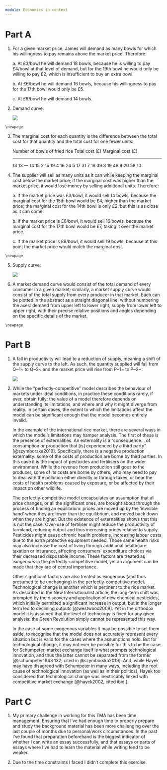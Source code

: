 ```yaml
---
module: Economics in context
---
```


# Part A

1.  For a given market price, James will demand as many bowls for which his willingness to pay remains above the market price. Therefore:

    a.  At £3/bowl he will demand 18 bowls, because he is willing to pay £4/bowl at that level of demand, but for the 19th bowl he would only be willing to pay £2, which is insufficient to buy an extra bowl.

    b.  At £6/bowl he will demand 16 bowls, because his willingness to pay for the 17th bowl would only be £5.

    c.  At £9/bowl he will demand 14 bowls.

2.  Demand curve:

    ![](Demand%20curve.png)

```{=tex}
\newpage
```
3.  The marginal cost for each quantity is the difference between the total cost for that quantity and the total cost for one fewer units:

      Number of bowls of fried rice   Total cost (£)   Marginal cost (£)
      ------------------------------- ---------------- -------------------
      13                              13               —
      14                              15               2
      15                              19               4
      16                              24               5
      17                              31               7
      18                              39               8
      19                              48               9
      20                              58               10

4.  The supplier will sell as many units as it can while keeping the marginal cost below the market price; if the marginal cost was higher than the market price, it would lose money by selling additional units. Therefore:

    a.  If the market price was £3/bowl, it would sell 14 bowls, because the marginal cost for the 15th bowl would be £4, higher than the market price; the marginal cost for the 14th bowl is only £2, but this is as close as it can come.

    b.  If the market price is £6/bowl, it would sell 16 bowls, because the marginal cost for the 17th bowl would be £7, taking it over the market price.

    c.  If the market price is £9/bowl, it would sell 19 bowls, because at this point the market price would match the marginal cost.

```{=tex}
\newpage
```
5.  Supply curve:

    ![](Supply%20curve.png)

6.  A market demand curve would consist of the total demand of every consumer in a given market; similarly, a market supply curve would consist of the total supply from every producer in that market. Each can be plotted in the abstract as a straight diagonal line, without numbering the axes: demand from upper left to lower right, supply from lower left to upper right, with their precise relative positions and angles depending on the specific details of the market.

```{=tex}
\newpage
```
# Part B

1.  A fall in productivity will lead to a reduction of supply, meaning a shift of the supply curve to the left. As such, the quantity supplied will fall from Q~1~ to Q~2~ and the market price will rise from P~1~ to P~2~:

    ![](Supply%3aDemand%20curve.png)

2.  While the “perfectly-competitive” model describes the behaviour of markets under ideal conditions, in practice these conditions rarely, if ever, obtain fully; the value of a model therefore depends on understanding its limitations, and where and why it might diverge from reality. In certain cases, the extent to which the limitations affect the model can be significant enough that the model becomes entirely invalid.

    In the example of the international rice market, there are several ways in which the model’s limitations may hamper analysis. The first of these is the presence of externalities. An externality is a “consequence… of consumption or production that \[is\] experienced by a third party” [@szymborska2019]. Specifically, there is a negative production externality: some of the costs of production are borne by third parties. In this case it is the impact of pesticides and fertilisers on the wider environment. While the revenue from production still goes to the producer, some of its costs are borne by others, who may need to pay to deal with the pollution either directly or through taxes, or bear the costs of health problems caused by exposure, or be affected by their impact on other wildlife.

    The perfectly-competitive model encapsulates an assumption that all price changes, or all the significant ones, are brought about through the process of finding an equilibrium: prices are moved up by the ‘invisible hand’ when they are lower than the equilibrium, and moved back down when they are higher. But the existence of externalities shows that this is not the case. Over-use of fertiliser might reduce the productivity of farmland, reducing output and thus increasing prices relative to supply. Pesticides might cause chronic health problems, increasing labour costs due to the extra protective equipment needed. Those same health risks may also increase the cost of living through additional healthcare taxation or insurance, affecting consumers’ expenditure choices via their decreased disposable income. These factors are treated as *exogenous* in the perfectly-competitive model, yet an argument can be made that they are of central importance.

    Other significant factors are also treated as exogenous (and thus presumed to be unchanging) in the perfectly-competitive model. Technological change is another which is pertinent to the rice market. As described in the New Internationalist article, the long-term shift was prompted by the discovery and application of new chemical pesticides, which initially permitted a significant increase in output, but in the longer term led to declining outputs [@westwood2008]. Yet in the orthodox model it is assumed that the level of technology is fixed for any given analysis: the Green Revolution simply cannot be represented this way.

    In the case of some exogenous variables it may be possible to set them aside, to recognise that the model does not accurately represent every situation but is valid for the cases where the assumptions hold. But for technological change, it may not ever be possible for this to be the case: for Schumpeter, market exchange itself is what prompts technological innovation, and thus the latter cannot be separated from the former [@schumpeter1943 132; cited in @szymborska2019]. And, while Hayek may have disagreed with Schumpeter in many ways, including the root cause of technological innovation (as well as in their politics), Hayek too considered that technological change was inextricably linked with competitive market exchange [@hayek2002, cited ibid.].

# Part C

1.  My primary challenge in working for this TMA has been time management. Ensuring that I’ve had enough time to properly prepare and study the background material has been more challenging over the last couple of months due to personal/work circumstances. In the past I’ve found that preparation beforehand is the biggest indicator of whether I can write an essay successfully, and that essays or parts of essays where I’ve had to learn the material while writing tend to be weaker.

2.  Due to the time constraints I faced I didn’t complete this exercise.
